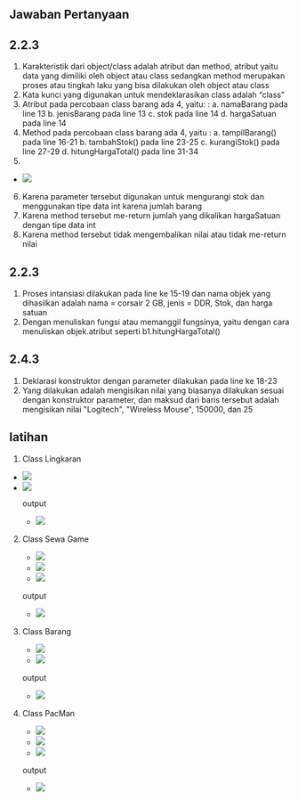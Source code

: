 ## Jawaban Pertanyaan
## 2.2.3
1.	Karakteristik dari object/class adalah atribut dan method, atribut yaitu data yang dimiliki oleh object atau class sedangkan method merupakan proses atau tingkah laku yang bisa dilakukan oleh object atau class
2.	 Kata kunci yang digunakan untuk mendeklarasikan class adalah “class”
3.	Atribut pada percobaan class barang ada 4, yaitu: :
    a.	namaBarang pada line 13
    b.	jenisBarang pada line 13
    c.	stok pada line 14
    d.	hargaSatuan pada line 14
4.	Method pada percobaan class barang ada 4, yaitu :
    a.	tampilBarang() pada line 16-21
    b.	tambahStok() pada line 23-25
    c.	kurangiStok() pada line 27-29
    d.	hitungHargaTotal() pada line 31-34
5.  
* <img src="./ss/1.jpeg">

6.	Karena parameter tersebut digunakan untuk mengurangi stok dan menggunakan tipe data int karena jumlah  barang
7.	Karena method tersebut me-return jumlah yang dikalikan hargaSatuan dengan tipe data int
8.	Karena method tersebut tidak mengembalikan nilai atau tidak me-return nilai 
## 2.2.3
1.	Proses intansiasi dilakukan pada line ke 15-19 dan nama objek yang dihasilkan adalah nama = corsair 2 GB, jenis = DDR, Stok, dan harga satuan
2.	Dengan menuliskan fungsi atau memanggil fungsinya, yaitu dengan cara menuliskan objek.atribut seperti b1.hitungHargaTotal()
## 2.4.3
1.	Deklarasi konstruktor dengan parameter dilakukan pada line ke 18-23
2.	Yang dilakukan adalah mengisikan nilai yang biasanya dilakukan sesuai dengan konstruktor parameter, dan maksud dari baris tersebut adalah mengisikan nilai "Logitech", "Wireless Mouse", 150000, dan 25
## latihan
1.  Class Lingkaran
 * <img src="./ss/2.jpeg">
 * <img src="./ss/3.jpeg">
    
    output
    * <img src="./ss/4.jpeg">

2.  Class Sewa Game
    * <img src="./ss/5.jpeg">
    * <img src="./ss/6.jpeg">
    * <img src="./ss/7.jpeg">

    output
    * <img src="./ss/8.jpeg">

3.  Class Barang
    * <img src="./ss/9.jpeg">
    * <img src="./ss/10.jpeg">

    output
    * <img src="./ss/11.jpeg">

4.  Class PacMan
    * <img src="./ss/12.jpeg">
    * <img src="./ss/13.jpeg">
    * <img src="./ss/14.jpeg">

    output
    * <img src="./ss/15.jpeg">